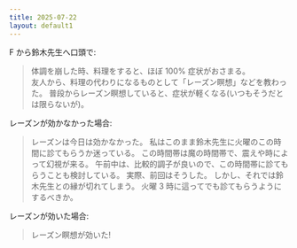 ```yaml
---
title: 2025-07-22
layout: default1
---
```

F から鈴木先生へ口頭で:
> 体調を崩した時、料理をすると、ほぼ 100% 症状がおさまる。  
> 友人から、料理の代わりになるものとして「レーズン瞑想」などを教わった。
> 普段からレーズン瞑想していると、症状が軽くなる(いつもそうだとは限らないが)。

レーズンが効かなかった場合:
> レーズンは今日は効かなかった。
> 私はこのまま鈴木先生に火曜のこの時間に診てもらうか迷っている。
> この時間帯は魔の時間帯で、震えや時によって幻視が来る。
> 午前中は、比較的調子が良いので、この時間帯に診てもらうことも検討している。
> 実際、前回はそうした。
> しかし、それでは鈴木先生との縁が切れてしまう。
> 火曜 3 時に這ってでも診てもらうようにするべきか。

レーズンが効いた場合:
> レーズン瞑想が効いた!
